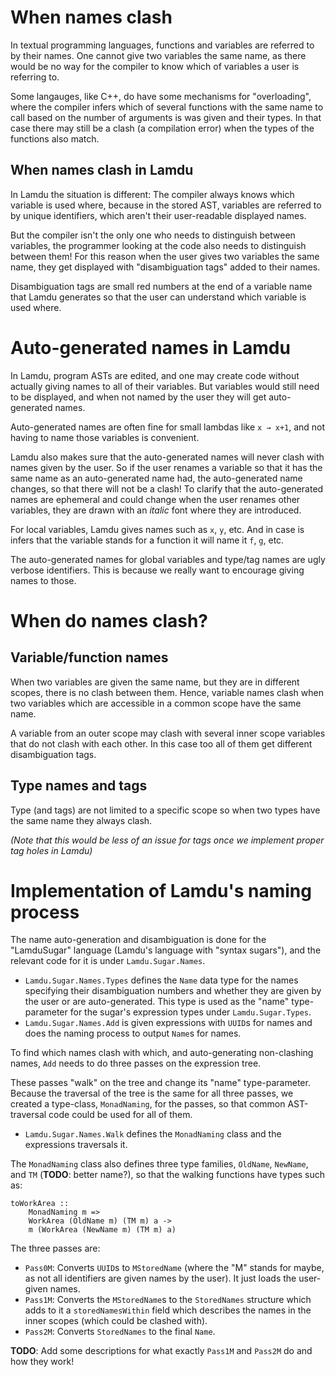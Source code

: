 # When names clash

In textual programming languages, functions and variables are referred to by their names.
One cannot give two variables the same name, as there would be no way for the compiler to know which of variables a user is referring to.

Some langauges, like C++, do have some mechanisms for "overloading", where the compiler infers which of several functions with the same name to call based on the number of arguments is was given and their types. In that case there may still be a clash (a compilation error) when the types of the functions also match.

## When names clash in Lamdu

In Lamdu the situation is different: The compiler always knows which variable is used where, because in the stored AST, variables are referred to by unique identifiers, which aren't their user-readable displayed names.

But the compiler isn't the only one who needs to distinguish between variables,
the programmer looking at the code also needs to distinguish between them!
For this reason when the user gives two variables the same name, they get displayed with "disambiguation tags" added to their names.

Disambiguation tags are small red numbers at the end of a variable name that Lamdu generates so that the user can understand which variable is used where.

# Auto-generated names in Lamdu

In Lamdu, program ASTs are edited, and one may create code without actually giving names to all of their variables. But variables would still need to be displayed, and when not named by the user they will get auto-generated names.

Auto-generated names are often fine for small lambdas like `x → x+1`, and not having to name those variables is convenient.

Lamdu also makes sure that the auto-generated names will never clash with names given by the user. So if the user renames a variable so that it has the same name as an auto-generated name had, the auto-generated name changes, so that there will not be a clash! To clarify that the auto-generated names are ephemeral and could change when the user renames other variables, they are drawn with an *italic* font where they are introduced.

For local variables, Lamdu gives names such as `x`, `y`, etc. And in case is infers that the variable stands for a function it will name it `f`, `g`, etc.

The auto-generated names for global variables and type/tag names are ugly verbose identifiers. This is because we really want to encourage giving names to those.

# When do names clash?

## Variable/function names

When two variables are given the same name, but they are in different scopes, there is no clash between them.
Hence, variable names clash when two variables which are accessible in a common scope have the same name.

A variable from an outer scope may clash with several inner scope variables that do not clash with each other. In this case too all of them get different disambiguation tags.

## Type names and tags

Type (and tags) are not limited to a specific scope so when two types have the same name they always clash.

*(Note that this would be less of an issue for tags once we implement proper tag holes in Lamdu)*

# Implementation of Lamdu's naming process

The name auto-generation and disambiguation is done for the "LamduSugar" language (Lamdu's language with "syntax sugars"), and the relevant code for it is under `Lamdu.Sugar.Names`.

* `Lamdu.Sugar.Names.Types` defines the `Name` data type for the names specifying their disambiguation numbers and whether they are given by the user or are auto-generated. This type is used as the "name" type-parameter for the sugar's expression types under `Lamdu.Sugar.Types`.
* `Lamdu.Sugar.Names.Add` is given expressions with `UUID`s for names and does the naming process to output `Name`s for names.

To find which names clash with which, and auto-generating non-clashing names, `Add` needs to do three passes on the expression tree.

These passes "walk" on the tree and change its "name" type-parameter. Because the traversal of the tree is the same for all three passes, we created a type-class, `MonadNaming`, for the passes, so that common AST-traversal code could be used for all of them.

* `Lamdu.Sugar.Names.Walk` defines the `MonadNaming` class and the expressions traversals it.

The `MonadNaming` class also defines three type families, `OldName`, `NewName`, and `TM` (**TODO**: better name?), so that the walking functions have types such as:

    toWorkArea ::
        MonadNaming m =>
        WorkArea (OldName m) (TM m) a ->
        m (WorkArea (NewName m) (TM m) a)

The three passes are:

* `Pass0M`: Converts `UUID`s to `MStoredName` (where the "M" stands for maybe, as not all identifiers are given names by the user). It just loads the user-given names.
* `Pass1M`: Converts the `MStoredName`s to the `StoredNames` structure which adds to it a `storedNamesWithin` field which describes the names in the inner scopes (which could be clashed with).
* `Pass2M`: Converts `StoredNames` to the final `Name`.

**TODO**: Add some descriptions for what exactly `Pass1M` and `Pass2M` do and how they work!
